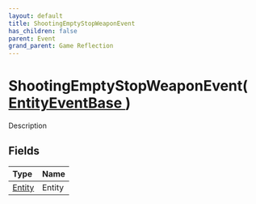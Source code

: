 ```yaml
---
layout: default
title: ShootingEmptyStopWeaponEvent
has_children: false
parent: Event
grand_parent: Game Reflection
---
```

# ShootingEmptyStopWeaponEvent( [ EntityEventBase ](/docs/game-reflection/events/entity_event_base) )
Description 

## Fields

| Type | Name |
|:-------------|:--------------|
| [Entity](/docs/game-reflection/classes/entity) | Entity |

